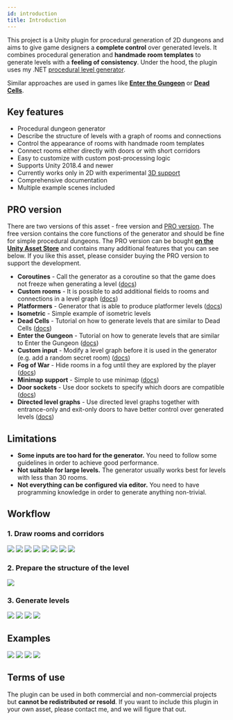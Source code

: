 ```yaml
---
id: introduction
title: Introduction
---
```


This project is a Unity plugin for procedural generation of 2D dungeons and aims to give game designers a **complete control** over generated levels. It combines procedural generation and **handmade room templates** to generate levels with a **feeling of consistency**. Under the hood, the plugin uses my .NET [procedural level generator](https://github.com/OndrejNepozitek/ProceduralLevelGenerator).

Similar approaches are used in games like [**Enter the Gungeon**](https://www.boristhebrave.com/2019/07/28/dungeon-generation-in-enter-the-gungeon/) or [**Dead Cells**](https://www.indiedb.com/games/dead-cells/news/the-level-design-of-a-procedurally-generated-metroidvania).

## Key features

- Procedural dungeon generator
- Describe the structure of levels with a graph of rooms and connections
- Control the appearance of rooms with handmade room templates
- Connect rooms either directly with doors or with short corridors
- Easy to customize with custom post-processing logic
- Supports Unity 2018.4 and newer
- Currently works only in 2D with experimental [3D support](/docs/3d/introduction/)
- Comprehensive documentation
- Multiple example scenes included

## PRO version

There are two versions of this asset - free version and [PRO version](https://url.ondrejnepozitek.com/edgar-docs). The free version contains the core functions of the generator and should be fine for simple procedural dungeons. The PRO version can be bought **[on the Unity Asset Store](https://url.ondrejnepozitek.com/edgar-docs)** and contains many additional features that you can see below. If you like this asset, please consider buying the PRO version to support the development.

- **Coroutines** - Call the generator as a coroutine so that the game does not freeze when generating a level ([docs](../generators/dungeon-generator#coroutines))
- **Custom rooms** - It is possible to add additional fields to rooms and connections in a level graph ([docs](../guides/room-template-customization))
- **Platformers** - Generator that is able to produce platformer levels ([docs](../generators/platformer-generator))
- **Isometric** - Simple example of isometric levels
- **Dead Cells** - Tutorial on how to generate levels that are similar to Dead Cells ([docs](../recipes/dead-cells))
- **Enter the Gungeon** - Tutorial on how to generate levels that are similar to Enter the Gungeon ([docs](../recipes/enter-the-gungeon))
- **Custom input** - Modify a level graph before it is used in the generator (e.g. add a random secret room) ([docs](../generators/custom-input))
- **Fog of War** - Hide rooms in a fog until they are explored by the player ([docs](../guides/fog-of-war))
- **Minimap support** - Simple to use minimap ([docs](../guides/minimap))
- **Door sockets** - Use door sockets to specify which doors are compatible ([docs](../guides/door-sockets))
- **Directed level graphs** - Use directed level graphs together with entrance-only and exit-only doors to have better control over generated levels ([docs](../guides/directed-level-graphs))

## Limitations
- **Some inputs are too hard for the generator.** You need to follow some guidelines in order to achieve good performance.
- **Not suitable for large levels.** The generator usually works best for levels with less than 30 rooms.
- **Not everything can be configured via editor.** You need to have programming knowledge in order to generate anything non-trivial.

## Workflow 

### 1. Draw rooms and corridors

<Gallery cols={4}>
    <Image src="2d/examples/example1/room1.png" />
    <Image src="2d/examples/example1/room2.png" />
    <Image src="2d/examples/example1/intro_spawn.png" />
    <Image src="2d/examples/example1/intro_boss.png" />
    <Image src="2d/examples/example1/intro_corridor_horizontal.png" />
    <Image src="2d/examples/example1/intro_corridor_vertical.png" />
    <Image src="2d/examples/example1/corridor_horizontal2.png" />
    <Image src="2d/examples/example1/corridor_vertical2.png" />
</Gallery>

### 2. Prepare the structure of the level

<Image src="2d/examples/example1/level_graph2.png" height={500} />

### 3. Generate levels

<Gallery cols={4}>
    <Image src="2d/examples/example1/result_reallife2.png" />
    <Image src="2d/examples/example1/result_reallife3.png" />
    <Image src="2d/examples/example1/result_reallife4.png" />
    <Image src="2d/examples/example1/result_reallife5.png" />
</Gallery>

## Examples

<Gallery>
    <Image src="2d/examples/example1/result_reallife2.png" caption="Example 1" />
    <Image src="2d/examples/example1/result_reallife1.png" caption="Example 1" />
    <Image src="2d/examples/example2/result1.png" caption="Example 2" />
    <Image src="2d/examples/example2/result_reallife1.png" caption="Example 2" />
</Gallery>

## Terms of use

The plugin can be used in both commercial and non-commercial projects but **cannot be redistributed or resold**. If you want to include this plugin in your own asset, please contact me, and we will figure that out.